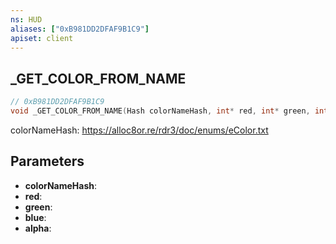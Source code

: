 ```yaml
---
ns: HUD
aliases: ["0xB981DD2DFAF9B1C9"]
apiset: client
---
```

## _GET_COLOR_FROM_NAME

```c
// 0xB981DD2DFAF9B1C9
void _GET_COLOR_FROM_NAME(Hash colorNameHash, int* red, int* green, int* blue, int* alpha);
```

colorNameHash: https://alloc8or.re/rdr3/doc/enums/eColor.txt

## Parameters
* **colorNameHash**:
* **red**:
* **green**:
* **blue**:
* **alpha**: